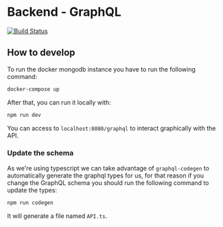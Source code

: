 # Backend - GraphQL

[![Build Status](https://travis-ci.com/uqbar-project/eg-tareas-graphql.svg?branch=main)](https://travis-ci.com/uqbar-project/eg-tareas-graphql)

## How to develop
To run the docker mongodb instance you have to run the following command:
```bash
docker-compose up
```

After that, you can run it locally with:
```bash
npm run dev
```

You can access to `localhost:8080/graphql` to interact graphically with the API.

### Update the schema
As we're using typescript we can take advantage of `graphql-codegen` to automatically generate the graphql types for us, for that reason if you change the GraphQL schema you should run the following command to update the types:
```bash
npm run codegen
```

It will generate a file named `API.ts`.
